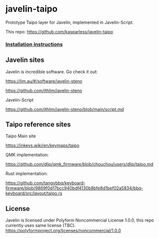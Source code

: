 # javelin-taipo
Prototype Taipo layer for Javelin, implemented in Javelin-Script.

This repo: https://github.com/kasparless/javelin-taipo

### [Installation instructions](./install.md)

## Javelin sites

Javelin is incredible software.  Go check it out:

https://lim.au/#/software/javelin-steno

https://github.com/jthlim/javelin-steno

Javelin-Script

https://github.com/jthlim/javelin-steno/blob/main/script.md

## Taipo reference sites

Taipo Main site

https://inkeys.wiki/en/keymaps/taipo

QMK implementation:

https://github.com/dlip/qmk_firmware/blob/chouchou/users/dlip/taipo.md

Rust implementation:

https://github.com/tangybbq/keyboard-firmware/blob/9869f0d17bcc940bdf4130b8bfe8d1bef02a5834/bbq-keyboard/src/layout/taipo.rs

## License

Javelin is licensed under Polyform Noncommercial License 1.0.0, this repo currently uses same license (TBC).
<https://polyformproject.org/licenses/noncommercial/1.0.0>
